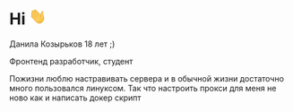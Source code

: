 # Hi <img src="https://github.com/LiceyMaxim/LiceyMaxim/blob/main/images/wave.gif" height=30px/>

Данила Козырьков
18 лет ;)

Фронтенд разработчик, студент

Пожизни люблю настравивать сервера 
и в обычной жизни достаточно много пользовался линуксом. 
Так что настроить прокси для меня не ново как и написать докер скрипт
